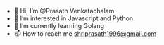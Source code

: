- 👋 Hi, I’m @Prasath Venkatachalam
- 👀 I’m interested in Javascript and Python
- 🌱 I’m currently learning Golang
- 📫 How to reach me shriprasath1996@gmail.com

<!---
prasath-Tech/prasath-Tech is a ✨ special ✨ repository because its `README.md` (this file) appears on your GitHub profile.
You can click the Preview link to take a look at your changes.
--->
